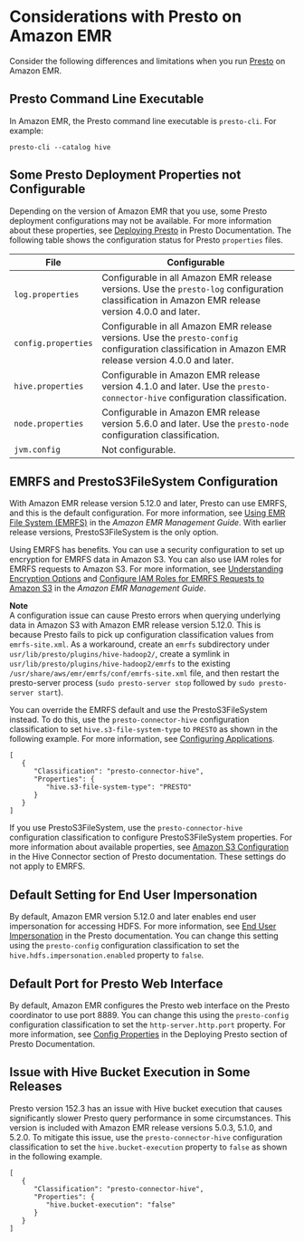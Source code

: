 # Considerations with Presto on Amazon EMR<a name="emr-presto-considerations"></a>

Consider the following differences and limitations when you run [Presto](https://aws.amazon.com/big-data/what-is-presto/) on Amazon EMR\.

## Presto Command Line Executable<a name="emr-presto-command-line-cli"></a>

In Amazon EMR, the Presto command line executable is `presto-cli`\. For example:

```
presto-cli --catalog hive
```

## Some Presto Deployment Properties not Configurable<a name="emr-presto-deployment-config"></a>

Depending on the version of Amazon EMR that you use, some Presto deployment configurations may not be available\. For more information about these properties, see [Deploying Presto](https://prestodb.io/docs/current/installation/deployment.html) in Presto Documentation\. The following table shows the configuration status for Presto `properties` files\.


| File | Configurable | 
| --- | --- | 
|  `log.properties`  |  Configurable in all Amazon EMR release versions\. Use the `presto-log` configuration classification in Amazon EMR release version 4\.0\.0 and later\.  | 
|  `config.properties`  |  Configurable in all Amazon EMR release versions\. Use the `presto-config` configuration classification in Amazon EMR release version 4\.0\.0 and later\.  | 
|  `hive.properties`  |  Configurable in Amazon EMR release version 4\.1\.0 and later\. Use the `presto-connector-hive` configuration classification\.  | 
|  `node.properties`  |  Configurable in Amazon EMR release version 5\.6\.0 and later\. Use the `presto-node` configuration classification\.  | 
|  `jvm.config`  |  Not configurable\.  | 

## EMRFS and PrestoS3FileSystem Configuration<a name="emr-presto-prestos3"></a>

With Amazon EMR release version 5\.12\.0 and later, Presto can use EMRFS, and this is the default configuration\. For more information, see [Using EMR File System \(EMRFS\)](http://docs.aws.amazon.com/emr/latest/ManagementGuide/emr-fs.html) in the *Amazon EMR Management Guide*\. With earlier release versions, PrestoS3FileSystem is the only option\.

Using EMRFS has benefits\. You can use a security configuration to set up encryption for EMRFS data in Amazon S3\. You can also use IAM roles for EMRFS requests to Amazon S3\. For more information, see [Understanding Encryption Options](http://docs.aws.amazon.com/emr/latest/ManagementGuide/emr-data-encryption-options.html) and [Configure IAM Roles for EMRFS Requests to Amazon S3](http://docs.aws.amazon.com/emr/latest/ManagementGuide/emr-emrfs-iam-roles.html) in the *Amazon EMR Management Guide*\.

**Note**  
A configuration issue can cause Presto errors when querying underlying data in Amazon S3 with Amazon EMR release version 5\.12\.0\. This is because Presto fails to pick up configuration classification values from `emrfs-site.xml`\. As a workaround, create an `emrfs` subdirectory under `usr/lib/presto/plugins/hive-hadoop2/`, create a symlink in `usr/lib/presto/plugins/hive-hadoop2/emrfs` to the existing `/usr/share/aws/emr/emrfs/conf/emrfs-site.xml` file, and then restart the presto\-server process \(`sudo presto-server stop` followed by `sudo presto-server start`\)\.

You can override the EMRFS default and use the PrestoS3FileSystem instead\. To do this, use the `presto-connector-hive` configuration classification to set `hive.s3-file-system-type` to `PRESTO` as shown in the following example\. For more information, see [Configuring Applications](emr-configure-apps.md)\.

```
[
   {
      "Classification": "presto-connector-hive",
      "Properties": {
         "hive.s3-file-system-type": "PRESTO"
      }
   }
]
```

If you use PrestoS3FileSystem, use the `presto-connector-hive` configuration classification to configure PrestoS3FileSystem properties\. For more information about available properties, see [Amazon S3 Configuration](https://prestodb.io/docs/current/connector/hive.html#amazon-s3-configuration) in the Hive Connector section of Presto documentation\. These settings do not apply to EMRFS\.

## Default Setting for End User Impersonation<a name="emr-presto-end-user-impersonation"></a>

By default, Amazon EMR version 5\.12\.0 and later enables end user impersonation for accessing HDFS\. For more information, see [End User Impersonation](https://prestodb.io/docs/current/connector/hive-security.html#end-user-impersonation) in the Presto documentation\. You can change this setting using the `presto-config` configuration classification to set the `hive.hdfs.impersonation.enabled` property to `false`\.

## Default Port for Presto Web Interface<a name="emr-presto-default-web-port"></a>

By default, Amazon EMR configures the Presto web interface on the Presto coordinator to use port 8889\. You can change this using the `presto-config` configuration classification to set the `http-server.http.port` property\. For more information, see [Config Properties](https://prestodb.io/docs/current/installation/deployment.html#config-properties) in the Deploying Presto section of Presto Documentation\.

## Issue with Hive Bucket Execution in Some Releases<a name="emr-presto-bucket-execution"></a>

Presto version 152\.3 has an issue with Hive bucket execution that causes significantly slower Presto query performance in some circumstances\. This version is included with Amazon EMR release versions 5\.0\.3, 5\.1\.0, and 5\.2\.0\. To mitigate this issue, use the `presto-connector-hive` configuration classification to set the `hive.bucket-execution` property to `false` as shown in the following example\.

```
[
   {
      "Classification": "presto-connector-hive",
      "Properties": {
         "hive.bucket-execution": "false"
      }
   }
]
```